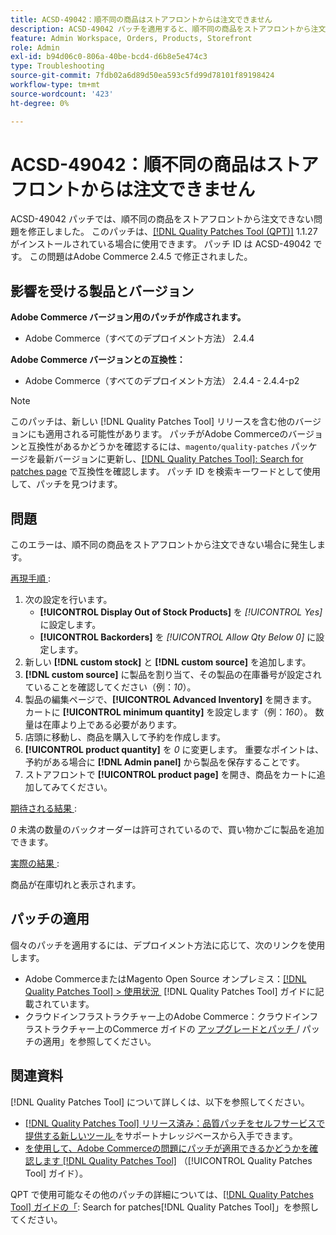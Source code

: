 ```yaml
---
title: ACSD-49042：順不同の商品はストアフロントからは注文できません
description: ACSD-49042 パッチを適用すると、順不同の商品をストアフロントから注文できないAdobe Commerceの問題を修正できます。
feature: Admin Workspace, Orders, Products, Storefront
role: Admin
exl-id: b94d06c0-806a-40be-bcd4-d6b8e5e474c3
type: Troubleshooting
source-git-commit: 7fdb02a6d89d50ea593c5fd99d78101f89198424
workflow-type: tm+mt
source-wordcount: '423'
ht-degree: 0%

---
```


# ACSD-49042：順不同の商品はストアフロントからは注文できません

ACSD-49042 パッチでは、順不同の商品をストアフロントから注文できない問題を修正しました。 このパッチは、[[!DNL Quality Patches Tool (QPT)]](https://experienceleague.adobe.com/ja/docs/commerce-operations/tools/quality-patches-tool/quality-patches-tool-to-self-serve-quality-patches) 1.1.27 がインストールされている場合に使用できます。 パッチ ID は ACSD-49042 です。 この問題はAdobe Commerce 2.4.5 で修正されました。

## 影響を受ける製品とバージョン

**Adobe Commerce バージョン用のパッチが作成されます。**

* Adobe Commerce（すべてのデプロイメント方法） 2.4.4

**Adobe Commerce バージョンとの互換性：**

* Adobe Commerce（すべてのデプロイメント方法） 2.4.4 - 2.4.4-p2

>[!NOTE]
>
>このパッチは、新しい [!DNL Quality Patches Tool] リリースを含む他のバージョンにも適用される可能性があります。 パッチがAdobe Commerceのバージョンと互換性があるかどうかを確認するには、`magento/quality-patches` パッケージを最新バージョンに更新し、[[!DNL Quality Patches Tool]: Search for patches page](https://experienceleague.adobe.com/tools/commerce-quality-patches/index.html?lang=ja) で互換性を確認します。 パッチ ID を検索キーワードとして使用して、パッチを見つけます。

## 問題

このエラーは、順不同の商品をストアフロントから注文できない場合に発生します。

<u> 再現手順 </u>:

1. 次の設定を行います。
   * **[!UICONTROL Display Out of Stock Products]** を *[!UICONTROL Yes]* に設定します。
   * **[!UICONTROL Backorders]** を *[!UICONTROL Allow Qty Below 0]* に設定します。
1. 新しい **[!DNL custom stock]** と **[!DNL custom source]** を追加します。
1. **[!DNL custom source]** に製品を割り当て、その製品の在庫番号が設定されていることを確認してください（例：*10*）。
1. 製品の編集ページで、**[!UICONTROL Advanced Inventory]** を開きます。 カートに **[!UICONTROL minimum quantity]** を設定します（例：*160*）。 数量は在庫より上である必要があります。
1. 店頭に移動し、商品を購入して予約を作成します。
1. **[!UICONTROL product quantity]** を *0* に変更します。 重要なポイントは、予約がある場合に **[!DNL Admin panel]** から製品を保存することです。
1. ストアフロントで **[!UICONTROL product page]** を開き、商品をカートに追加してみてください。

<u> 期待される結果 </u>:

*0* 未満の数量のバックオーダーは許可されているので、買い物かごに製品を追加できます。

<u> 実際の結果 </u>:

商品が在庫切れと表示されます。

## パッチの適用

個々のパッチを適用するには、デプロイメント方法に応じて、次のリンクを使用します。

* Adobe CommerceまたはMagento Open Source オンプレミス：[[!DNL Quality Patches Tool] > 使用状況 &#x200B;](/help/tools/quality-patches-tool/usage.md) [!DNL Quality Patches Tool] ガイドに記載されています。
* クラウドインフラストラクチャー上のAdobe Commerce：クラウドインフラストラクチャー上のCommerce ガイドの [&#x200B; アップグレードとパッチ &#x200B;](https://experienceleague.adobe.com/docs/commerce-cloud-service/user-guide/develop/upgrade/apply-patches.html?lang=ja)/ パッチの適用」を参照してください。

## 関連資料

[!DNL Quality Patches Tool] について詳しくは、以下を参照してください。

* [[!DNL Quality Patches Tool]  リリース済み：品質パッチをセルフサービスで提供する新しいツール &#x200B;](https://experienceleague.adobe.com/ja/docs/commerce-operations/tools/quality-patches-tool/quality-patches-tool-to-self-serve-quality-patches) をサポートナレッジベースから入手できます。
* [&#x200B; を使用して、Adobe Commerceの問題にパッチが適用できるかどうかを確認します  [!DNL Quality Patches Tool]](/help/tools/quality-patches-tool/patches-available-in-qpt/check-patch-for-magento-issue-with-magento-quality-patches.md) （[!UICONTROL Quality Patches Tool] ガイド）。


QPT で使用可能なその他のパッチの詳細については、[[!DNL Quality Patches Tool] ガイドの「](https://experienceleague.adobe.com/tools/commerce-quality-patches/index.html?lang=ja): Search for patches[!DNL Quality Patches Tool]」を参照してください。
